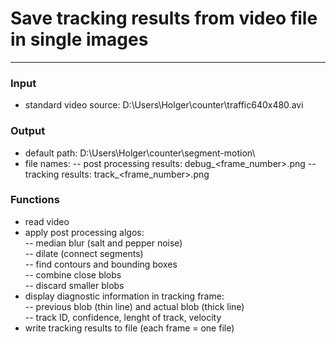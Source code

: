 # Save tracking results from video file in single images
-----------------------
### Input  
- standard video source: D:\Users\Holger\counter\traffic640x480.avi

### Output
- default path: D:\Users\Holger\counter\segment-motion\
- file names:
-- post processing results: debug_<frame_number>.png
-- tracking results: track_<frame_number>.png

### Functions
- read video
- apply post processing algos:  
-- median blur (salt and pepper noise)  
-- dilate (connect segments)  
-- find contours and bounding boxes  
-- combine close blobs  
-- discard smaller blobs  
- display diagnostic information in tracking frame:  
-- previous blob (thin line) and actual blob (thick line)  
-- track ID, confidence, lenght of track, velocity  
- write tracking results to file (each frame = one file)